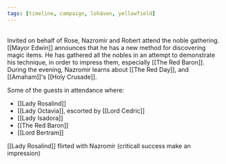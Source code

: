 ```yaml
---
tags: [timeline, campaign, loháven, yellowfield]
---
```

<span  
class='ob-timelines'  
data-date='1344-01-13'  
data-title='Mayor Edwins Announcement'  
data-class='orange'  
data-img = 'Images/Banquet.jpg'  
data-type='range'>  
Invited on behalf of Rose, Nazromir and Robert attend the noble gathering.
</span>
[[Mayor Edwin]] announces that he has a new method for discovering magic items. He has gathered all the nobles in an attempt to demonstrate his technique, in order to impress them, especially [[The Red Baron]]. During the evening, Nazromir learns about [[The Red Day]], and [[Amaham]]'s [[Holy Crusade]]. 

Some of the guests in attendance where:
- [[Lady Rosalind]]
- [[Lady Octavia]], escorted by [[Lord Cedric]]
- [[Lady Isadora]]
- [[The Red Baron]]
- [[Lord Bertram]]

[[Lady Rosalind]] flirted with Nazromir (criticall success make an impression)
